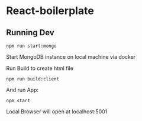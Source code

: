 # React-boilerplate  

## Running Dev

```
npm run start:mongo
```

Start MongoDB instance on local machine via docker

Run Build to create html file 
```
npm run build:client
```
And run App:
```
npm start
```

Local Browser will open at localhost:5001
